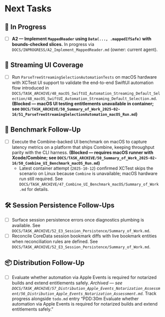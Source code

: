 # Next Tasks

## 🚧 In Progress

- [ ] **A2 — Implement `MappedReader` using `Data(..., .mappedIfSafe)` with bounds-checked slices.** In progress via `DOCS/INPROGRESS/A2_Implement_MappedReader.md` (owner: current agent).

## 🧪 Streaming UI Coverage

- [ ] Run `ParseTreeStreamingSelectionAutomationTests` on macOS hardware with XCTest UI support to validate the end-to-end SwiftUI automation flow introduced in `DOCS/TASK_ARCHIVE/48_macOS_SwiftUI_Automation_Streaming_Default_Selection/48_macOS_SwiftUI_Automation_Streaming_Default_Selection.md`. **(Blocked — macOS UI testing entitlements unavailable in container; see `DOCS/TASK_ARCHIVE/50_Summary_of_Work_2025-02-16/51_ParseTreeStreamingSelectionAutomation_macOS_Run.md`)**

## 🔬 Benchmark Follow-Up

- [ ] Execute the Combine-backed UI benchmark on macOS to capture latency metrics on a platform that ships Combine, keeping throughput parity with the CLI harness. **(Blocked — requires macOS runner with Xcode/Combine; see `DOCS/TASK_ARCHIVE/50_Summary_of_Work_2025-02-16/50_Combine_UI_Benchmark_macOS_Run.md`)**
  - Latest container attempt (`2025-10-12`) confirmed XCTest skips the scenario on Linux because `Combine` is unavailable; macOS hardware run still required. See `DOCS/TASK_ARCHIVE/47_Combine_UI_Benchmark_macOS/Summary_of_Work.md` for details.

## 🛠️ Session Persistence Follow-Ups

- [ ] Surface session persistence errors once diagnostics plumbing is available. See `DOCS/TASK_ARCHIVE/52_E3_Session_Persistence/Summary_of_Work.md`.
- [ ] Reconcile CoreData session bookmark diffs with live bookmark entities when reconciliation rules are defined. See `DOCS/TASK_ARCHIVE/52_E3_Session_Persistence/Summary_of_Work.md`.

## 📦 Distribution Follow-Up

- [ ] Evaluate whether automation via Apple Events is required for notarized builds and extend entitlements safely. *Archived — see `DOCS/TASK_ARCHIVE/57_Distribution_Apple_Events_Notarization_Assessment/56_Distribution_Apple_Events_Notarization_Assessment.md`.* Track progress alongside `todo.md` entry “PDD:30m Evaluate whether automation via Apple Events is required for notarized builds and extend entitlements safely.”
